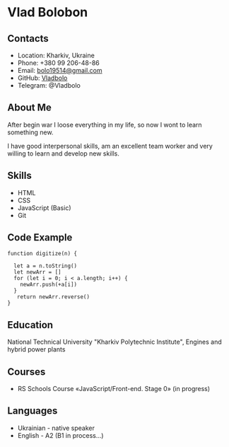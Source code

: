 # Vlad Bolobon

## Contacts
* Location: Kharkiv, Ukraine
* Phone: +380 99 206-48-86
* Email: bolo19514@gmail.com
* GitHub: [Vladbolo](https://github.com/Vladbolo) 
* Telegram: @Vladbolo

## About Me
After begin war I loose everything in my life, so now I wont to learn something new.

I have good interpersonal skills, am an excellent team worker and very willing to learn and develop new skills.

## Skills

* HTML
* CSS
* JavaScript (Basic)
* Git

## Code Example

```
function digitize(n) {
  
  let a = n.toString()
  let newArr = []
  for (let i = 0; i < a.length; i++) {
    newArr.push(+a[i])
  }
   return newArr.reverse()
}
```
## Education

National Technical University
"Kharkiv Polytechnic Institute", Engines and hybrid power plants

## Courses

* RS Schools Course «JavaScript/Front-end. Stage 0» (in progress)

## Languages

* Ukrainian - native speaker
* English - A2 (B1 in process...)
